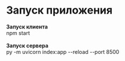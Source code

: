 # Запуск приложения
**Запуск клиента**<br>
npm start<br><br>
**Запуск сервера**<br>
py -m uvicorn index:app --reload --port 8500<br>